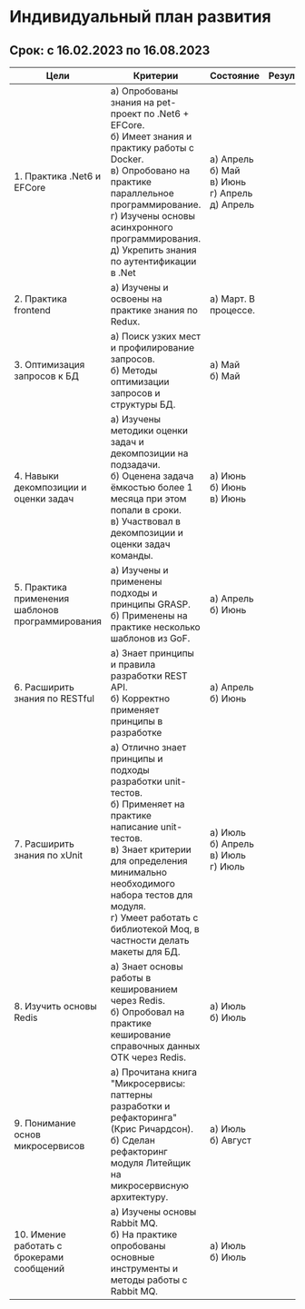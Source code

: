 # Индивидуальный план развития
## Срок: c 16.02.2023 по 16.08.2023

| Цели                                          | Критерии                                                                                                                                                                                                                                                       | Состояние | Результаты | Примечания |
|-----------------------------------------------|---------------------------------------------------------------------------------------------------------------------------------------------------------------------------------------------------------------------------------------------------------------------------|-----------|------------|------------|
| 1. Практика .Net6 и EFCore                       | а) Опробованы знания на pet-проект по .Net6 + EFCore. <br/>б) Имеет знания и практику работы с Docker. <br/>в) Опробовано на практике параллельное программирование. <br/>г) Изучены основы асинхронного программирования. <br/>д) Укрепить знания по аутентификации в .Net              | а) Апрель <br/>б) Май <br/>в) Июнь <br/>г) Апрель  <br/> д) Апрель|            |            |
| 2. Практика frontend                             | а) Изучены и освоены на практике знания по Redux.                                                                                                                                                                                                                            | а) Март. В процессе. |            | Начат миникурс по Redux |
| 3. Оптимизация запросов к БД                     | а) Поиск узких мест и профилирование запросов. <br/>б) Методы оптимизации запросов и структуры БД.                                                                                                                                                                              | а) Май <br/>б) Май |            |            |
| 4. Навыки декомпозиции и оценки задач            | а) Изучены методики оценки задач и декомпозиции на подзадачи. <br/>б) Оценена задача ёмкостью более 1 месяца при этом попали в сроки. <br/>в) Участвовал в декомпозиции и оценки задач команды.                                                                                    | а) Июнь <br/>б) Июнь <br/> в) Июнь |            |            |
| 5. Практика применения шаблонов программирования | а) Изучены и применены подходы и принципы GRASP. <br/> б) Применены на практике несколько шаблонов из GoF.                                                                                                                                                                       | а) Апрель <br/> б) Июнь |            |            |
| 6. Расширить знания по RESTful                   | а) Знает принципы и правила разработки REST API. <br/> б) Корректно применяет принципы в разработке                                                                                                                                                                              | а) Апрель <br/> б) Июнь |            |            |
| 7. Расширить знания по xUnit                     | а) Отлично знает принципы и подходы разработки unit-тестов. <br/> б) Применяет на практике написание unit-тестов. <br/> в) Знает критерии для определения минимально необходимого набора тестов для модуля. <br/> г) Умеет работать с библиотекой Moq, в частности делать макеты для БД. | а) Июль <br/>б) Апрель <br/> в) Июль <br/>  г) Июль |            |            |
| 8. Изучить основы Redis                          | а) Знает основы работы в кешированием через Redis. <br/> б) Опробовал на практике кеширование справочных данных ОТК через Redis.                                                                                                                                                 | а) Июль <br/>б) Июль          |            |            |
| 9. Понимание основ микросервисов                 | а) Прочитана книга "Микросервисы: паттерны разработки и рефакторинга" (Крис Ричардсон). <br/>б) Сделан рефакторинг модуля Литейщик на микросервисную архитектуру.                                                                                                               | а) Июль <br/>б) Август |            |            |
| 10. Имение работать с брокерами сообщений         | а) Изучены основы Rabbit MQ. <br/>б) На практике опробованы основные инструменты и методы работы с Rabbit MQ.                                                                                                                                                                   | а) Июль <br/> б) Июль |            |            |
